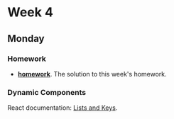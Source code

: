 # Week 4

## Monday

### Homework

* **[homework](homework)**. The solution to this week's homework.

### Dynamic Components

React documentation: [Lists and Keys](https://reactjs.org/docs/lists-and-keys.html).
